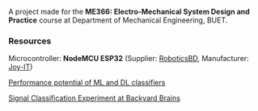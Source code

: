 A project made for the **ME366: Electro-Mechanical System Design and Practice** course at Department of Mechanical Engineering, BUET.

### Resources
Microcontroller: **NodeMCU ESP32** (Supplier: [RoboticsBD](https://store.roboticsbd.com/arduino-bangladesh/2268-esp32-v13-dev-board-ch340c-nodemcu-32-robotics-bangladesh.html), Manufacturer: [Joy-IT](https://joy-it.net/en/products/SBC-NodeMCU-ESP32))

[Performance potential of ML and DL classifiers](https://www.sciencedirect.com/science/article/abs/pii/S1746809421000847)

[Signal Classification Experiment at Backyard Brains](https://backyardbrains.com/experiments/RobotHand)
